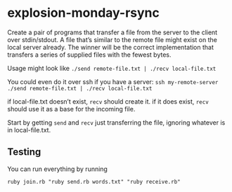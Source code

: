 # explosion-monday-rsync

Create a pair of programs that transfer a file from the server to the client over stdin/stdout.  A file that’s similar to the remote file might exist on the local server already.  The winner will be the correct implementation that transfers a series of supplied files with the fewest bytes.

Usage might look like `./send remote-file.txt | ./recv local-file.txt`

You could even do it over ssh if you have a server: `ssh my-remote-server ./send remote-file.txt | ./recv local-file.txt`

if local-file.txt doesn’t exist, `recv` should create it.  if it does exist, `recv` should use it as a base for the incoming file.

Start by getting `send` and `recv` just transferring the file, ignoring whatever is in local-file.txt.


## Testing

You can run everything by running

`ruby join.rb "ruby send.rb words.txt" "ruby receive.rb"`

